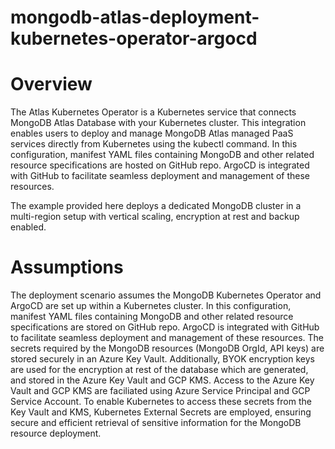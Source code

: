 # mongodb-atlas-deployment-kubernetes-operator-argocd

# Overview

The Atlas Kubernetes Operator is a Kubernetes service that connects MongoDB Atlas Database with your Kubernetes cluster. This integration enables users to deploy and manage MongoDB Atlas managed PaaS services directly from Kubernetes using the kubectl command. In this configuration, manifest YAML files containing MongoDB and other related resource specifications are hosted on GitHub repo. ArgoCD is integrated with GitHub to facilitate seamless deployment and management of these resources. 

The example provided here deploys a dedicated MongoDB cluster in a multi-region setup with vertical scaling, encryption at rest and backup enabled.

# Assumptions

The deployment scenario assumes the MongoDB Kubernetes Operator and ArgoCD are set up within a Kubernetes cluster. In this configuration, manifest YAML files containing MongoDB and other related resource specifications are stored on GitHub repo. ArgoCD is integrated with GitHub to facilitate seamless deployment and management of these resources. The secrets required by the MongoDB resources (MongoDB OrgId, API keys) are stored securely in an Azure Key Vault. Additionally, BYOK encryption keys are used for the encryption at rest of the database which are generated, and stored in the Azure Key Vault and GCP KMS. Access to the Azure Key Vault and GCP KMS are faciliated using Azure Service Principal and GCP Service Account. To enable Kubernetes to access these secrets from the Key Vault and KMS, Kubernetes External Secrets are employed, ensuring secure and efficient retrieval of sensitive information for the MongoDB resource deployment.
